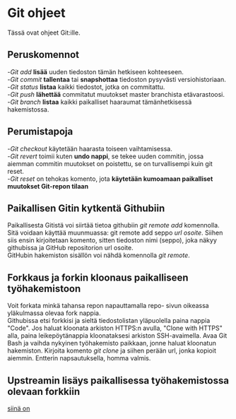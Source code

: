 # Git ohjeet
Tässä ovat ohjeet Git:ille.

## Peruskomennot
-*Git add* **lisää** uuden tiedoston tämän hetkiseen kohteeseen.  
-*Git commit* **tallentaa** tai **snapshottaa** tiedoston pysyvästi versiohistoriaan.  
-*Git status* **listaa** kaikki tiedostot, jotka on commitattu.  
-*Git push* **lähettää** commitatut muutokset master branchista etävarastoosi.  
-*Git branch* **listaa** kaikki paikalliset haaraumat tämänhetkisessä hakemistossa.

## Perumistapoja
-*Git checkout* käytetään haarasta toiseen vaihtamisessa.  
-*Git revert* toimii kuten **undo nappi**, se tekee uuden commitin, jossa aiemman commitin muutokset on poistettu, se on turvallisempi kuin git reset.  
-*Git reset* on tehokas komento, jota **käytetään kumoamaan paikalliset muutokset Git-repon tilaan**

## Paikallisen Gitin kytkentä Githubiin
Paikallisesta Gitistä voi siirtää tietoa githubiin *git remote add* komennolla. Sitä voidaan käyttää muunmuassa: git remote add seppo *url osoite*. Siihen siis ensin kirjoitetaan komento, sitten tiedoston nimi (seppo), joka näkyy githubissa ja GitHub repositorion url osoite.  
GitHubin hakemiston sisällön voi nähdä komennolla *git remote*.

## Forkkaus ja forkin kloonaus paikalliseen työhakemistoon 
Voit forkata minkä tahansa repon napauttamalla repo- sivun oikeassa yläkulmassa olevaa fork nappia.  
Githubissa etsi forkkisi ja sieltä tiedostolistan yläpuolella paina nappia "Code". Jos haluat kloonata arkiston HTTPS:n avulla, "Clone with HTTPS" alla, paina leikepöytänappia kloonataksesi arkiston SSH-avaimella. Avaa Git Bash ja vaihda nykyinen työhakemisto paikkaan, jonne haluat kloonatun hakemiston. Kirjoita komento *git clone* ja siihen perään url, jonka kopioit aiemmin. Entterin napsautuksella, homma valmis.

## Upstreamin lisäys paikallisessa työhakemistossa olevaan forkkiin
[siinä on](https://www.atlassian.com/git/tutorials/git-forks-and-upstreams)
